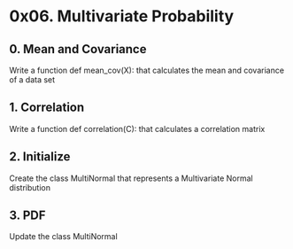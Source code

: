 # 0x06. Multivariate Probability

## 0. Mean and Covariance

Write a function def mean_cov(X): that calculates the mean and covariance of a data set

## 1. Correlation

Write a function def correlation(C): that calculates a correlation matrix

## 2. Initialize

Create the class MultiNormal that represents a Multivariate Normal distribution

## 3. PDF

Update the class MultiNormal
